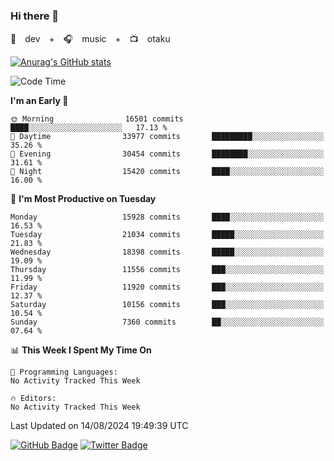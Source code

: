 ### Hi there 👋

🚀　dev　+　🎧　music　+　📺　otaku


[![Anurag's GitHub stats](https://github-readme-stats.vercel.app/api?username=koheitasaka&count_private=true&show_icons=true&theme=monokai)](https://github.com/koheitasaka/github-readme-stats)

<!--START_SECTION:waka-->
![Code Time](http://img.shields.io/badge/Code%20Time-1%2C161%20hrs%2023%20mins-blue)

**I'm an Early 🐤** 

```text
🌞 Morning                16501 commits       ████░░░░░░░░░░░░░░░░░░░░░   17.13 % 
🌆 Daytime                33977 commits       █████████░░░░░░░░░░░░░░░░   35.26 % 
🌃 Evening                30454 commits       ████████░░░░░░░░░░░░░░░░░   31.61 % 
🌙 Night                  15420 commits       ████░░░░░░░░░░░░░░░░░░░░░   16.00 % 
```
📅 **I'm Most Productive on Tuesday** 

```text
Monday                   15928 commits       ████░░░░░░░░░░░░░░░░░░░░░   16.53 % 
Tuesday                  21034 commits       █████░░░░░░░░░░░░░░░░░░░░   21.83 % 
Wednesday                18398 commits       █████░░░░░░░░░░░░░░░░░░░░   19.09 % 
Thursday                 11556 commits       ███░░░░░░░░░░░░░░░░░░░░░░   11.99 % 
Friday                   11920 commits       ███░░░░░░░░░░░░░░░░░░░░░░   12.37 % 
Saturday                 10156 commits       ███░░░░░░░░░░░░░░░░░░░░░░   10.54 % 
Sunday                   7360 commits        ██░░░░░░░░░░░░░░░░░░░░░░░   07.64 % 
```


📊 **This Week I Spent My Time On** 

```text
💬 Programming Languages: 
No Activity Tracked This Week

🔥 Editors: 
No Activity Tracked This Week
```


 Last Updated on 14/08/2024 19:49:39 UTC
<!--END_SECTION:waka-->

[![GitHub Badge](https://img.shields.io/badge/GitHub-100000?style=for-the-badge&logo=github&logoColor=white)](https://github.com/koheitasaka)
[![Twitter Badge](https://img.shields.io/badge/Twitter-1DA1F2?style=for-the-badge&logo=twitter&logoColor=white)](https://twitter.com/sleep_asleep_)
